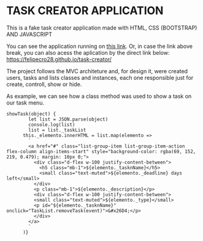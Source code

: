 # TASK CREATOR APPLICATION
This is a fake task creator application made with HTML, CSS (BOOTSTRAP) AND JAVASCRIPT

You can see the application running on [this link](https://felipecro28.github.io/task-creator/).
Or, in case the link above break, you can also acess the aplication by the direct link below:
https://felipecro28.github.io/task-creator/

The project follows the MVC architeture and, for design it, were created users, tasks and lists classes and instances, each one responsible just for create, controll, show or hide.

As example, we can see how a class method was used to show a task on our task menu.

```
showTask(object) {
        let list = JSON.parse(object)
        console.log(list)
        list = list._taskList
      this._elemento.innerHTML = list.map(elemento =>
        `
        <a href="#" class="list-group-item list-group-item-action flex-column align-items-start" style="background-color: rgba(69, 152, 219, 0.479); margin: 10px 0;">
          <div class="d-flex w-100 justify-content-between">
            <h5 class="mb-1">${elemento._tasknName}</h5>
            <small class="text-muted">${elemento._deadline} days left</small>
          </div>
          <p class="mb-1">${elemento._description}</p>
          <div class="d-flex w-100 justify-content-between">
          <small class="text-muted">${elemento._type}</small>
          <p id="${elemento._tasknName}" onclick="TaskList.removeTask(event)">&#x26D4;</p>
          </div>
        </a>
        `
      )}
```

